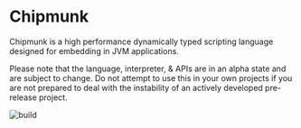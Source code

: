 # Chipmunk
Chipmunk is a high performance dynamically typed scripting language designed for embedding in JVM applications.

Please note that the language, interpreter, & APIs are in an alpha state and are subject to change. Do not attempt
to use this in your own projects if you are not prepared to deal with the instability of an actively developed pre-release
project.

![build](https://github.com/MyWorldLLC/Chipmunk/workflows/build/badge.svg)

